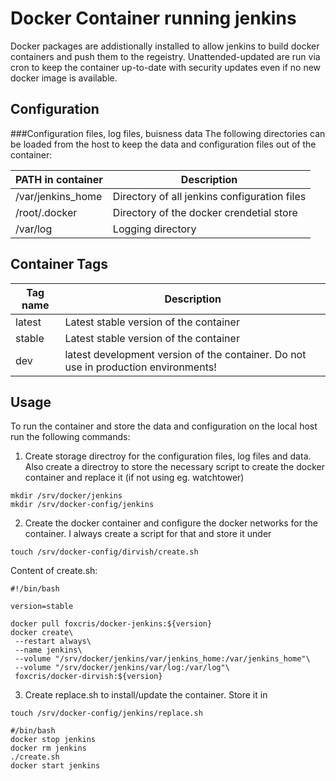 # Docker Container running jenkins

Docker packages are addistionally installed to allow jenkins to build docker containers and push them to the regeistry.
Unattended-updated are run via cron to keep the container up-to-date with security updates even if no new docker image is available.
 
## Configuration
 
###Configuration files, log files, buisness data
The following directories can be loaded from the host to keep the data and configuration files out of the container:

 | PATH in container | Description |
 | ---------------------- | ----------- |
 | /var/jenkins_home | Directory of all jenkins configuration files |
 | /root/.docker | Directory of the docker crendetial store |
 | /var/log | Logging directory |
 
## Container Tags

 | Tag name | Description |
 | ---------------------- | ----------- |
 | latest | Latest stable version of the container |
 | stable | Latest stable version of the container |
 | dev | latest development version of the container. Do not use in production environments! |

## Usage

To run the container and store the data and configuration on the local host run the following commands:
1. Create storage directroy for the configuration files, log files and data. Also create a directroy to store the necessary script to create the docker container and replace it (if not using eg. watchtower)
```
mkdir /srv/docker/jenkins
mkdir /srv/docker-config/jenkins
```

2. Create the docker container and configure the docker networks for the container. I always create a script for that and store it under
```
touch /srv/docker-config/dirvish/create.sh
```
Content of create.sh:
```
#!/bin/bash

version=stable

docker pull foxcris/docker-jenkins:${version}
docker create\
 --restart always\
 --name jenkins\
 --volume "/srv/docker/jenkins/var/jenkins_home:/var/jenkins_home"\
 --volume "/srv/docker/jenkins/var/log:/var/log"\
 foxcris/docker-dirvish:${version}
```

3. Create replace.sh to install/update the container. Store it in
```
touch /srv/docker-config/jenkins/replace.sh
```
```
#/bin/bash
docker stop jenkins
docker rm jenkins
./create.sh
docker start jenkins
``` 
